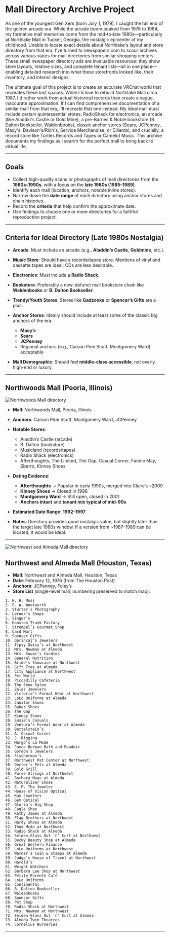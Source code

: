 # Mall Directory Archive Project

As one of the youngest Gen Xers (born July 1, 1979), I caught the tail end of the golden arcade era. While the arcade boom peaked from 1976 to 1984, my formative mall memories come from the mid-to-late 1980s—particularly at Northlake Mall in Tucker, Georgia, the nostalgic epicenter of my childhood. Unable to locate exact details about Northlake's layout and store directory from that era, I've turned to newspapers.com to scour archives across various states for mall directories from similar shopping centers. These small newspaper directory ads are invaluable resources: they show store layouts, relative sizes, and complete tenant lists—all in one place—enabling detailed research into what these storefronts looked like, their inventory, and interior designs.

The ultimate goal of this project is to create an accurate VRChat world that recreates these lost spaces. While I'd love to rebuild Northlake Mall circa 1987, I'd rather work from actual historical records than create a vague, inaccurate approximation. If I can find comprehensive documentation of a similar mall from that era, I'll recreate that one instead. My ideal mall must include certain quintessential stores: RadioShack for electronics, an arcade (like Aladdin's Castle or Gold Mine), a pre-Barnes & Noble bookstore (B. Dalton Bookseller, Waldenbooks), classic anchor stores (Sears, JCPenney, Macy's, Davison's/Rich's, Service Merchandise, or Dillards), and crucially, a record store like Turtles Records and Tapes or Camelot Music. This archive documents my findings as I search for the perfect mall to bring back to virtual life.

---

## Goals

* Collect high-quality scans or photographs of mall directories from the **1980s–1990s**, with a focus on the **late 1980s (1985–1989)**.
* Identify each mall (location, anchors, notable inline stores).
* Narrow down the **date range** of each directory using anchor stores and chain histories.
* Record the **criteria** that help confirm the approximate date.
* Use findings to choose one or more directories for a faithful reproduction project.

---

## Criteria for Ideal Directory (Late 1980s Nostalgia)

* **Arcade**: Must include an arcade (e.g., **Aladdin’s Castle**, **Goldmine**, etc.).
* **Music Store**: Should have a records/tapes store. Mentions of vinyl and cassette tapes are ideal; CDs are less desirable.
* **Electronics**: Must include a **Radio Shack**.
* **Bookstore**: Preferably a now-defunct mall bookstore chain like **Waldenbooks** or **B. Dalton Bookseller**.
* **Trendy/Youth Stores**: Stores like **Gadzooks** or **Spencer’s Gifts** are a plus.
* **Anchor Stores**: Ideally should include at least some of the classic big anchors of the era:

  * **Macy’s**
  * **Sears**
  * **JCPenney**
  * Regional anchors (e.g., Carson Pirie Scott, Montgomery Ward) acceptable
* **Mall Demographic**: Should feel **middle-class accessible**, not overly high-end or luxury.

---

## Northwoods Mall (Peoria, Illinois)

![Northwoods Mall directory](images/northwoods-mall.png)

* **Mall**: Northwoods Mall, Peoria, Illinois
* **Anchors**: Carson Pirie Scott, Montgomery Ward, JCPenney
* **Notable Stores**:

  * Aladdin’s Castle (arcade)
  * B. Dalton (bookstore)
  * Musicland (records/tapes)
  * Radio Shack (electronics)
  * Afterthoughts, The Limited, The Gap, Casual Corner, Fannie May, Sbarro, Kinney Shoes
* **Dating Evidence**:

  * **Afterthoughts** → Popular in early 1990s, merged into Claire’s \~2000
  * **Kinney Shoes** → Closed in 1998
  * **Montgomery Ward** → Still open, closed in 2001
  * **Anchors intact** and **tenant mix typical of mid-90s**
* **Estimated Date Range**: **1992–1997**
* **Notes**: Directory provides good nostalgic value, but slightly later than the target late 1980s window. If a version from \~1987–1989 can be located, it would be ideal.

---


![Northwest and Almeda Mall directory](images/518828819592095941.png)

## Northwest and Almeda Mall (Houston, Texas)

* **Mall**: Northwest and Almeda Mall, Houston, Texas
* **Date**: February 12, 1976 (from The Houston Post)
* **Anchors**: JCPenney, Foley’s
* **Store List** (single-level mall; numbering preserved to match map):

```
1. H. H. Moss
2. F. W. Woolworth
3. Sturter’s Photography
4. Lerner’s Shops
5. Singer’s
6. Houston Trunk Factory
7. Strempel’s Gourmet Shop
8. Card Mart
9. Spencer Gifts
10. Oprincaj’s Jewelers
11. Tipsy Daisy’s at Northwest
12. Mrs. Newman at Almeda
13. Mrs. Sowar’s Candies
14. General Nutrition
15. Bride’s Showcase at Northwest
16. Gift Tree at Almeda
17. City Appliance at Northwest
18. Pet World
19. Piccadilly Cafeteria
20. The Shoe Salon
21. Zales Jewelers
22. Victoria’s Formal Wear at Northwest
23. LoLo Uniforms at Almeda
24. Janitor Shoes
25. Baker Shoes
26. The Gap
27. Kinney Shoes
28. Susie’s Casuals
29. Ventura’s Formal Wear at Almeda
30. Battelstein’s
31. A. Casual Corner
32. J. Rigging
33. Margo’s La Mode
34. Joyce Berman Bath and Boudoir
35. Gordon’s Jewelers
36. Fischerman’s
37. Northwest Pet Center at Northwest
38. Doctor’s Pets at Almeda
39. Gold Grill
40. Purse Strings at Northwest
41. Barbara Maye at Almeda
42. Naturalizer Shoes
43. E. P. The Jeweler
44. House of Vision Optical
45. Kay Jewelers
46. Gem Optical
47. Gloria’s Wig Shop
48. Eagle Shoe
49. Kathy James at Almeda
50. Flag Brothers at Northwest
51. Hardy Shoes at Almeda
52. Thom McAn at Northwest
53. Radio Shack at Almeda
54. Selden Glass Out ’n’ Curl at Northwest
55. Becky Beauty Shop at Almeda
56. Great Western Finance
57. LoLo Uniforms at Northwest
58. Warner’s Coin & Stamps at Almeda
59. Judge’s House of Travel at Northwest
60. Harold’s
61. Weight Watchers
62. Barbara Lee Shop at Northwest
63. Petite Parenté Café
64. LoLo Uniforms
65. Continental
66. B. Dalton Bookseller
67. Waldenbooks
68. Spencer Gifts
69. Pet Shop
70. Radio Shack at Northwest
71. Mrs. Newman at Northwest
72. Selden Glass Out ’n’ Curl at Almeda
73. Almeda Twin Theatres
74. Cornelius Nurseries
```

---